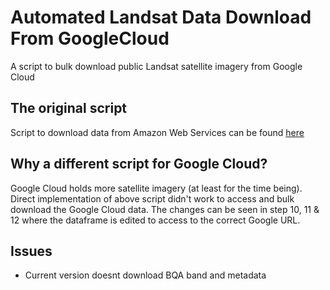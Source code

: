 # Automated Landsat Data Download From GoogleCloud
A script to bulk download public Landsat satellite imagery from Google Cloud

## The original script 
Script to download data from Amazon Web Services can be found [here](http://geologyandpython.com/get-landsat-8.html)  

## Why a different script for Google Cloud?
Google Cloud holds more satellite imagery (at least for the time being). Direct implementation of above script didn't work to access and bulk download the Google Cloud data. The changes can be seen in step 10, 11 & 12 where the dataframe is edited to access to the correct Google URL.

## Issues
* Current version doesnt download BQA band and metadata
